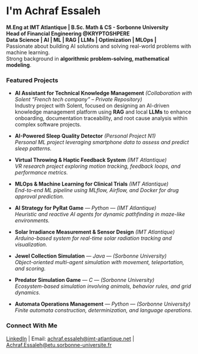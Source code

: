 # I'm Achraf Essaleh  
 **M.Eng at IMT Atlantique | B.Sc. Math & CS - Sorbonne University**  
 **Head of Financial Engineering @KRYPTOSHPERE**  
 **Data Science | AI | ML | RAG | LLMs | Optimization  | MLOps |**  
 Passionate about building AI solutions and solving real-world problems with machine learning.  
 Strong background in **algorithmic problem-solving, mathematical modeling**.  

###  Featured Projects  

- **AI Assistant for Technical Knowledge Management** *(Collaboration with Solent “French tech company” – Private Repository)*  
  Industry project with Solent, focused on designing an AI-driven knowledge management platform using **RAG** and local **LLMs** to enhance onboarding, documentation traceability, and root cause analysis within complex software projects.

- **AI-Powered Sleep Quality Detector** *(Personal Project N1)  
  Personal ML project leveraging smartphone data to assess and predict sleep patterns.*

- **Virtual Throwing & Haptic Feedback System** *(IMT Atlantique)  
  VR research project exploring motion tracking, feedback loops, and performance metrics.*

- **MLOps & Machine Learning for Clinical Trials** *(IMT Atlantique)  
  End-to-end ML pipeline using MLflow, Airflow, and Docker for drug approval prediction.*

- **AI Strategy for PyRat Game** — *Python* — *(IMT Atlantique)  
  Heuristic and reactive AI agents for dynamic pathfinding in maze-like environments.*

- **Solar Irradiance Measurement & Sensor Design** *(IMT Atlantique)  
  Arduino-based system for real-time solar radiation tracking and visualization.*

- **Jewel Collection Simulation** — *Java* — *(Sorbonne University)  
  Object-oriented multi-agent simulation with movement, teleportation, and scoring.*

- **Predator Simulation Game** — *C* — *(Sorbonne University)  
  Ecosystem-based simulation involving animals, behavior rules, and grid dynamics.*

- **Automata Operations Management** — *Python* — *(Sorbonne University)  
  Finite automata construction, determinization, and language operations.*


###  Connect With Me  
[LinkedIn](www.linkedin.com/in/achraf-e-305baa283) | Email: [achraf.essaleh@imt-atlantique.net](mailto:achraf.essaleh@imt-atlantique.net) | [Achraf.Essaleh@etu.sorbonne-universite.fr](mailto:Achraf.Essaleh@etu.sorbonne-universite.fr)


